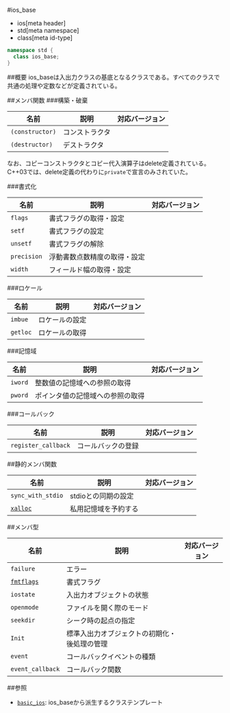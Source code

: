 #ios_base
* ios[meta header]
* std[meta namespace]
* class[meta id-type]

```cpp
namespace std {
  class ios_base;
}
```

##概要
ios_baseは入出力クラスの基底となるクラスである。すべてのクラスで共通の処理や定数などが定義されている。

##メンバ関数
###構築・破棄

| 名前            | 説明           | 対応バージョン |
|-----------------|----------------|----------------|
| `(constructor)` | コンストラクタ |                |
| `(destructor)`  | デストラクタ   |                |

なお、コピーコンストラクタとコピー代入演算子はdelete定義されている。
C++03では、delete定義の代わりに`private`で宣言のみされていた。

###書式化

| 名前        | 説明                         | 対応バージョン |
|-------------|------------------------------|----------------|
| `flags`     | 書式フラグの取得・設定       |                |
| `setf`      | 書式フラグの設定             |                |
| `unsetf`    | 書式フラグの解除             |                |
| `precision` | 浮動書数点数精度の取得・設定 |                |
| `width`     | フィールド幅の取得・設定     |                |

###ロケール

| 名前     | 説明           | 対応バージョン |
|----------|----------------|----------------|
| `imbue`  | ロケールの設定 |                |
| `getloc` | ロケールの取得 |                |

###記憶域

| 名前    | 説明                             | 対応バージョン |
|---------|----------------------------------|----------------|
| `iword` | 整数値の記憶域への参照の取得     |                |
| `pword` | ポインタ値の記憶域への参照の取得 |                |

###コールバック

| 名前                | 説明               | 対応バージョン |
|---------------------|--------------------|----------------|
| `register_callback` | コールバックの登録 |                |

##静的メンバ関数

| 名前              | 説明                | 対応バージョン |
|-------------------|---------------------|----------------|
| `sync_with_stdio` | stdioとの同期の設定 |                |
| [`xalloc`](./ios_base/xalloc.md)          | 私用記憶域を予約する    |                |

##メンバ型

| 名前             | 説明                                         | 対応バージョン |
|------------------|----------------------------------------------|----------------|
| `failure`        | エラー                                       |                |
| [`fmtflags`](ios_base/type-fmtflags.md) | 書式フラグ                                   |                |
| `iostate`        | 入出力オブジェクトの状態                     |                |
| `openmode`       | ファイルを開く際のモード                     |                |
| `seekdir`        | シーク時の起点の指定                         |                |
| `Init`           | 標準入出力オブジェクトの初期化・後処理の管理 |                |
| `event`          | コールバックイベントの種類                   |                |
| `event_callback` | コールバック関数                             |                |

##参照
- [`basic_ios`](./basic_ios.md): ios_baseから派生するクラステンプレート
